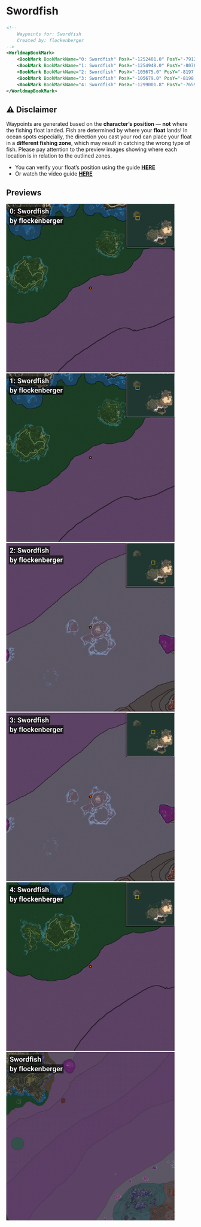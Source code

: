 # Swordfish
```xml
<!--
    Waypoints for: Swordfish
    Created by: flockenberger
-->
<WorldmapBookMark>
    <BookMark BookMarkName="0: Swordfish" PosX="-1252401.0" PosY="-7912.0" PosZ="1007036.0" />
    <BookMark BookMarkName="1: Swordfish" PosX="-1254948.0" PosY="-8078.0" PosZ="1005467.0" />
    <BookMark BookMarkName="2: Swordfish" PosX="-105675.0" PosY="-8197.0" PosZ="628887.0" />
    <BookMark BookMarkName="3: Swordfish" PosX="-105679.0" PosY="-8198.0" PosZ="628878.0" />
    <BookMark BookMarkName="4: Swordfish" PosX="-1299001.8" PosY="-7659.725" PosZ="976580.2" />
</WorldmapBookMark>
```

## ⚠️ Disclaimer
Waypoints are generated based on the __**character’s position**__ — __not__ where the fishing float landed.
Fish are determined by where your **float** lands!
In ocean spots especially, the direction you cast your rod can place your float in a **different fishing zone**, which may result in catching the wrong type of fish.
Please pay attention to the preview images showing where each location is in relation to the outlined zones.

- You can verify your float’s position using the guide [**HERE**](https://flockenberger.github.io/bdo-fish-position/)
- Or watch the video guide [**HERE**](https://youtu.be/t-VXcRoNojk)

## Previews
<img src="./Swordfish_0_Preview.webp" width="450"/> <img src="./Swordfish_1_Preview.webp" width="450"/> <img src="./Swordfish_2_Preview.webp" width="450"/> <img src="./Swordfish_3_Preview.webp" width="450"/> <img src="./Swordfish_4_Preview.webp" width="450"/> <img src="./Swordfish_Preview.webp" width="450"/> 